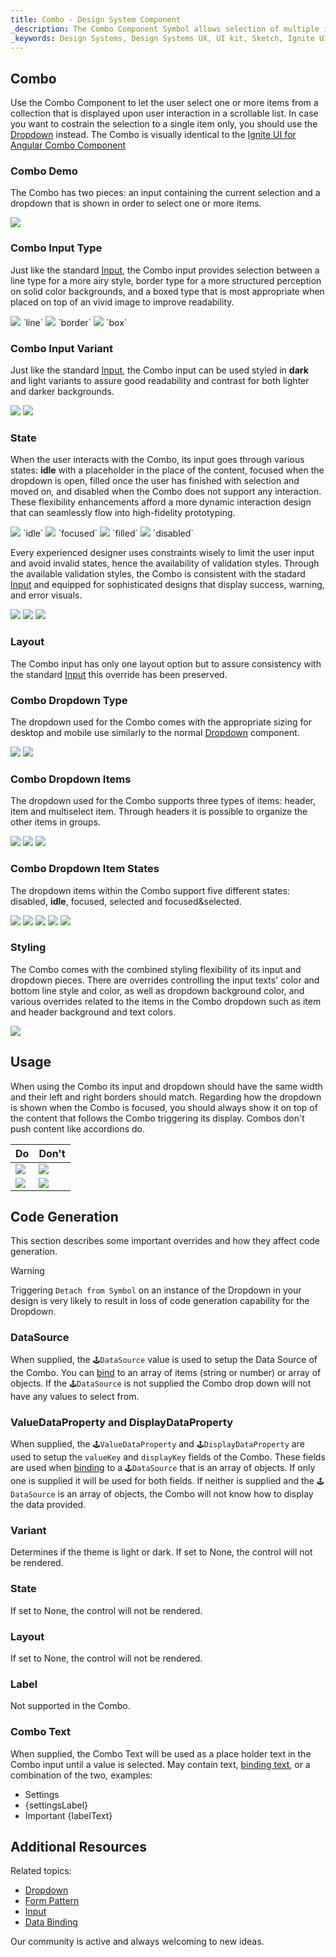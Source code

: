 ```yaml
---
title: Combo - Design System Component
_description: The Combo Component Symbol allows selection of multiple items from a collection.
_keywords: Design Systems, Design Systems UX, UI kit, Sketch, Ignite UI for Angular, Sketch to Angular, Sketch to Angular, Angular, Angular Design System, Export code from Sketch, Design Kits for Angular, Sketch HTML, Sketch to HTML, Sketch UI kits
---
```


## Combo

Use the Combo Component to let the user select one or more items from a collection that is displayed upon user interaction in a scrollable list. In case you want to costrain the selection to a single item only, you should use the [Dropdown](dropdown.md) instead. The Combo is visually identical to the [Ignite UI for Angular Combo Component](https://www.infragistics.com/products/ignite-ui-angular/angular/components/combo.html)

### Combo Demo

The Combo has two pieces: an input containing the current selection and a dropdown that is shown in order to select one or more items.

<img class="responsive-img" src="../images/combo_demo.png" srcset="../images/combo_demo@2x.png 2x" />

### Combo Input Type

Just like the standard [Input](input.md), the Combo input provides selection between a line type for a more airy style, border type for a more structured perception on solid color backgrounds, and a boxed type that is most appropriate when placed on top of an vivid image to improve readability.

<img class="responsive-img" src="../images/combo_demo.png" srcset="../images/combo_demo@2x.png 2x" />
`line`

<img class="responsive-img" src="../images/combo_border.png" srcset="../images/combo_border@2x.png 2x" />
`border`

<img class="responsive-img" src="../images/combo_box.png" srcset="../images/combo_box@2x.png 2x" />
`box`

### Combo Input Variant

Just like the standard [Input](input.md), the Combo input can be used styled in **dark** and light variants to assure good readability and contrast for both lighter and darker backgrounds.

<img class="responsive-img" src="../images/combo_demo.png" srcset="../images/combo_demo@2x.png 2x" />
<img class="responsive-img" src="../images/combo_light.png" srcset="../images/combo_light@2x.png 2x" />

### State

When the user interacts with the Combo, its input goes through various states: **idle** with a placeholder in the place of the content, focused when the dropdown is open, filled once the user has finished with selection and moved on, and disabled when the Combo does not support any interaction. These flexibility enhancements afford a more dynamic interaction design that can seamlessly flow into high-fidelity prototyping.

<img class="responsive-img" src="../images/combo_idle.png" srcset="../images/combo_idle@2x.png 2x" />
`idle`

<img class="responsive-img" src="../images/combo_focused.png" srcset="../images/combo_focused@2x.png 2x" />
`focused`

<img class="responsive-img" src="../images/combo_filled.png" srcset="../images/combo_filled@2x.png 2x" />
`filled`

<img class="responsive-img" src="../images/combo_disabled.png" srcset="../images/combo_disabled@2x.png 2x" />
`disabled`

Every experienced designer uses constraints wisely to limit the user input and avoid invalid states, hence the availability of validation styles. Through the available validation styles, the Combo is consistent with the stadard [Input](input.md) and equipped for sophisticated designs that display success, warning, and error visuals.

<img class="responsive-img" src="../images/combo_success.png" srcset="../images/combo_success@2x.png 2x" />
<img class="responsive-img" src="../images/combo_warning.png" srcset="../images/combo_warning@2x.png 2x" />
<img class="responsive-img" src="../images/combo_error.png" srcset="../images/combo_error@2x.png 2x" />

### Layout

The Combo input has only one layout option but to assure consistency with the standard [Input](input.md) this override has been preserved.

### Combo Dropdown Type

The dropdown used for the Combo comes with the appropriate sizing for desktop and mobile use similarly to the normal [Dropdown](dropdown.md) component.

<img class="responsive-img" src="../images/combo_desktop.png" srcset="../images/combo_desktop@2x.png 2x" />
<img class="responsive-img" src="../images/combo_mobile.png" srcset="../images/combo_mobile@2x.png 2x" />

### Combo Dropdown Items

The dropdown used for the Combo supports three types of items: header, item and multiselect item. Through headers it is possible to organize the other items in groups.

<img class="responsive-img" src="../images/combo_header.png" srcset="../images/combo_header@2x.png 2x" />
<img class="responsive-img" src="../images/combo_item.png" srcset="../images/combo_item@2x.png 2x" />
<img class="responsive-img" src="../images/combo_multiselect_item.png" srcset="../images/combo_multiselect_item@2x.png 2x" />

### Combo Dropdown Item States

The dropdown items within the Combo support five different states: disabled, **idle**, focused, selected and focused&selected.

<img class="responsive-img" src="../images/combo_item_disabled.png" srcset="../images/combo_item_disabled@2x.png 2x" />
<img class="responsive-img" src="../images/combo_item_idle.png" srcset="../images/combo_item_idle@2x.png 2x" />
<img class="responsive-img" src="../images/combo_item_focused.png" srcset="../images/combo_item_focused@2x.png 2x" />
<img class="responsive-img" src="../images/combo_item_selected.png" srcset="../images/combo_item_selected@2x.png 2x" />
<img class="responsive-img" src="../images/combo_item_selected_focused.png" srcset="../images/combo_item_selected_focused@2x.png 2x" />

### Styling

The Combo comes with the combined styling flexibility of its input and dropdown pieces. There are overrides controlling the input texts' color and bottom line style and color, as well as dropdown background color, and various overrides related to the items in the Combo dropdown such as item and header background and text colors.

<img class="responsive-img" src="../images/combo_styling.png" srcset="../images/combo_styling@2x.png 2x" />

## Usage

When using the Combo its input and dropdown should have the same width and their left and right borders should match. Regarding how the dropdown is shown when the Combo is focused, you should always show it on top of the content that follows the Combo triggering its display. Combos don't push content like accordions do.

| Do                                                                           | Don't                                                                            |
| ---------------------------------------------------------------------------- | -------------------------------------------------------------------------------- |
| <img class="responsive-img" src="../images/combo_do1.png" srcset="../images/combo_do1@2x.png 2x" /> | <img class="responsive-img" src="../images/combo_dont1.png" srcset="../images/combo_dont1@2x.png 2x" /> |
| <img class="responsive-img" src="../images/combo_do2.png" srcset="../images/combo_do2@2x.png 2x" /> | <img class="responsive-img" src="../images/combo_dont2.png" srcset="../images/combo_dont2@2x.png 2x" /> |

## Code Generation

This section describes some important overrides and how they affect code generation.

> [!WARNING]
> Triggering `Detach from Symbol` on an instance of the Dropdown in your design is very likely to result in loss of code generation capability for the Dropdown.

### DataSource

When supplied, the `🕹️DataSource` value is used to setup the Data Source of the Combo. You can [bind](../codegen/data-binding.md) to an array of items (string or number) or array of objects. If the `🕹️DataSource` is not supplied the Combo drop down will not have any values to select from.

### ValueDataProperty and DisplayDataProperty

When supplied, the `🕹️ValueDataProperty` and `🕹️DisplayDataProperty` are used to setup the `valueKey` and `displayKey` fields of the Combo. These fields are used when [binding](../codegen/data-binding.md) to a `🕹️DataSource` that is an array of objects. If only one is supplied it will be used for both fields. If neither is supplied and the `🕹️DataSource` is an array of objects, the Combo will not know how to display the data provided.

### Variant

Determines if the theme is light or dark. If set to None, the control will not be rendered.

### State

If set to None, the control will not be rendered.

### Layout

If set to None, the control will not be rendered.

### Label

Not supported in the Combo.

### Combo Text

When supplied, the Combo Text will be used as a place holder text in the Combo input until a value is selected. May contain text, [binding text](../codegen/data-binding.md), or a combination of the two, examples:

- Settings
- {settingsLabel}
- Important {labelText}

## Additional Resources

Related topics:

- [Dropdown](dropdown.md)
- [Form Pattern](../patterns/form.md)
- [Input](input.md)
- [Data Binding](../codegen/data-binding.md)
  <div class="divider--half"></div>

Our community is active and always welcoming to new ideas.



